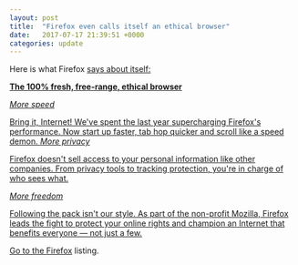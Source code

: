 ```yaml
---
layout: post
title:  "Firefox even calls itself an ethical browser"
date:   2017-07-17 21:39:51 +0000
categories: update
---
```


Here is what Firefox <a href="https://www.mozilla.org/en-US/firefox/">says
about itself:

**The 100% fresh, free-range, ethical browser**

*More speed*

Bring it, Internet! We've spent the last year supercharging Firefox's
performance. Now start up faster, tab hop quicker and scroll like a speed demon. 
*More privacy*

Firefox doesn't sell access to your personal information like other companies.
From privacy tools to tracking protection, you're in charge of who sees what. 

*More freedom*

Following the pack isn't our style. As part of the non-profit Mozilla,
Firefox leads the fight to protect your online rights and champion an
Internet that benefits everyone — not just a few. 

Go to the <a href="/products/#Firefox">Firefox</a> listing.


